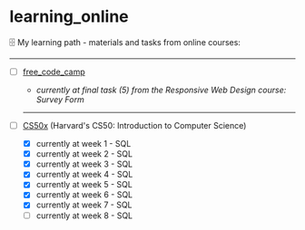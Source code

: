 # learning_online
🗄 My learning path - materials and tasks from online courses:

---


- [ ] [free_code_camp](https://www.freecodecamp.org/learn)
   - *currently at final task (5) from the Responsive Web Design course: Survey Form*
   
   ---
   
   
- [ ] [CS50x](https://cs50.harvard.edu/x/2022/) (Harvard's CS50: Introduction to Computer Science)
   - [x] currently at week 1 - SQL
   - [x] currently at week 2 - SQL
   - [x] currently at week 3 - SQL
   - [x] currently at week 4 - SQL
   - [x] currently at week 5 - SQL
   - [x] currently at week 6 - SQL
   - [x] currently at week 7 - SQL
   - [ ] currently at week 8 - SQL
